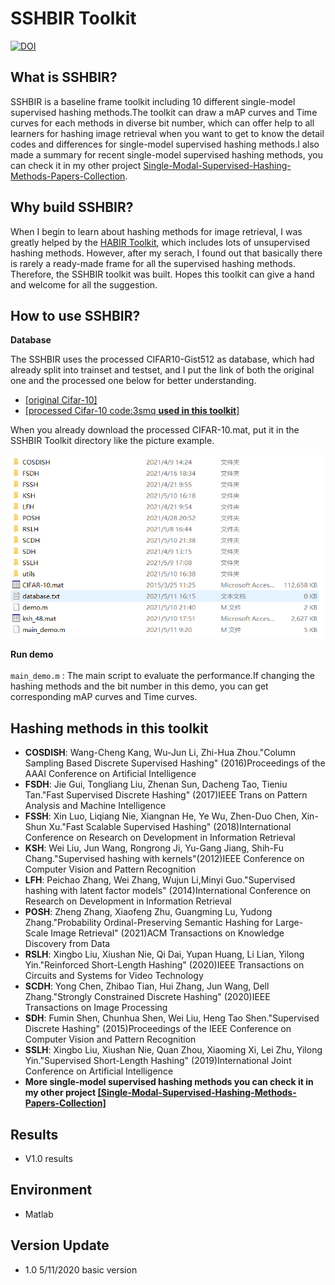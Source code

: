 SSHBIR Toolkit
==============

[![DOI](https://zenodo.org/badge/366065330.svg)](https://zenodo.org/badge/latestdoi/366065330)

## What is SSHBIR?
SSHBIR is a baseline frame toolkit including 10 different single-model supervised hashing methods.The toolkit can draw a mAP curves and Time curves for each methods in diverse bit number, which can offer help to all learners for hashing image retrieval when you want to get to know the detail codes and differences for single-model supervised hashing methods.I also made a summary for recent single-model supervised hashing methods, you can check it in my other project [Single-Modal-Supervised-Hashing-Methods-Papers-Collection](https://github.com/Eddie-Wang1120/Single-Modal-Supervised-Hashing-Methods-Papers-Collection).

## Why build SSHBIR?
When I begin to learn about hashing methods for image retrieval, I was greatly helped by the [HABIR Toolkit](https://github.com/willard-yuan/hashing-baseline-for-image-retrieval), which includes lots of unsupervised hashing methods. However, after my serach, I found out that basically there is rarely a ready-made frame for all the supervised hashing methods. Therefore, the SSHBIR toolkit was built. Hopes this toolkit can give a hand and welcome for all the suggestion.

## How to use SSHBIR?
**Database**<br>  

The SSHBIR uses the processed CIFAR10-Gist512 as database, which had already split into trainset and testset, and I put the link of both the original one and the processed one below for better understanding.<br>

* [[original Cifar-10]](https://www.cs.toronto.edu/~kriz/cifar.html)
* [[processed Cifar-10 code:3smq **used in this toolkit**]](https://pan.baidu.com/s/1fZQihwP4TDgrZThndH__Pw)

When you already download the processed CIFAR-10.mat, put it in the SSHBIR Toolkit directory like the picture example.<br>

![image](https://github.com/Eddie-Wang1120/single-modal-supervised-hashing-baseline-for-image-retrieval/blob/main/img/pos.png)

**Run demo**<br>  
`main_demo.m` : The main script to evaluate the performance.If changing the hashing methods and the bit number in this demo, you can get corresponding mAP curves and Time curves.<br>

## Hashing methods in this toolkit
* **COSDISH**: Wang-Cheng Kang, Wu-Jun Li, Zhi-Hua Zhou."Column Sampling Based Discrete Supervised Hashing" (2016)Proceedings of the AAAI Conference on Artificial Intelligence
* **FSDH**: Jie Gui, Tongliang Liu, Zhenan Sun, Dacheng Tao, Tieniu Tan."Fast Supervised Discrete Hashing" (2017)IEEE Trans on Pattern Analysis and Machine Intelligence
* **FSSH**: Xin Luo, Liqiang Nie, Xiangnan He, Ye Wu, Zhen-Duo Chen, Xin-Shun Xu."Fast Scalable Supervised Hashing" (2018)International Conference on Research on Development in Information Retrieval
* **KSH**: Wei Liu, Jun Wang, Rongrong Ji, Yu-Gang Jiang, Shih-Fu Chang."Supervised hashing with kernels"(2012)IEEE Conference on Computer Vision and Pattern Recognition
* **LFH**: Peichao Zhang, Wei Zhang, Wujun Li,Minyi Guo."Supervised hashing with latent factor models" (2014)International Conference on Research on Development in Information Retrieval
* **POSH**: Zheng Zhang, Xiaofeng Zhu, Guangming Lu, Yudong Zhang."Probability Ordinal-Preserving Semantic Hashing for Large-Scale Image Retrieval" (2021)ACM Transactions on Knowledge Discovery from Data
* **RSLH**: Xingbo Liu, Xiushan Nie, Qi Dai, Yupan Huang, Li Lian, Yilong Yin."Reinforced Short-Length Hashing" (2020)IEEE Transactions on Circuits and Systems for Video Technology
* **SCDH**: Yong Chen, Zhibao Tian, Hui Zhang, Jun Wang, Dell Zhang."Strongly Constrained Discrete Hashing" (2020)IEEE Transactions on Image Processing
* **SDH**: Fumin Shen, Chunhua Shen, Wei Liu, Heng Tao Shen."Supervised Discrete Hashing" (2015)Proceedings of the IEEE Conference on Computer Vision and Pattern Recognition
* **SSLH**: Xingbo Liu, Xiushan Nie, Quan Zhou, Xiaoming Xi, Lei Zhu, Yilong Yin."Supervised Short-Length Hashing" (2019)International Joint Conference on Artificial Intelligence
* **More single-model supervised hashing methods you can check it in my other project [[Single-Modal-Supervised-Hashing-Methods-Papers-Collection]](https://github.com/Eddie-Wang1120/Single-Modal-Supervised-Hashing-Methods-Papers-Collection)**

## Results

* V1.0 results


## Environment
* Matlab

## Version Update
* 1.0 5/11/2020 basic version
